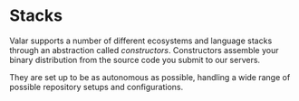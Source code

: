 # Stacks

Valar supports a number of different ecosystems and language stacks through an abstraction called *constructors*. Constructors assemble your binary distribution from the source code you submit to our servers.

They are set up to be as autonomous as possible, handling a wide range of possible repository setups and configurations.
